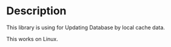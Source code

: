 # Description

This library is using for Updating Database by local cache data.

This works on Linux.